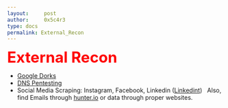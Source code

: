 ```yaml
---
layout:     post
author:     0x5c4r3
type: docs
permalink: External_Recon
---
```



<span style="font-size: 35px; color:red"><b>External Recon</b></span>
&nbsp;
- [Google Dorks](https://blok.rocks/Google_Dorking)
- [DNS Pentesting](https://blok.rocks/DNS_Pentesting)
- Social Media Scraping: Instagram, Facebook, Linkedin ([Linkedint](https://github.com/vysecurity/LinkedInt))
&nbsp;
Also, find Emails through [hunter.io](https://hunter.io/) or data through proper websites.

